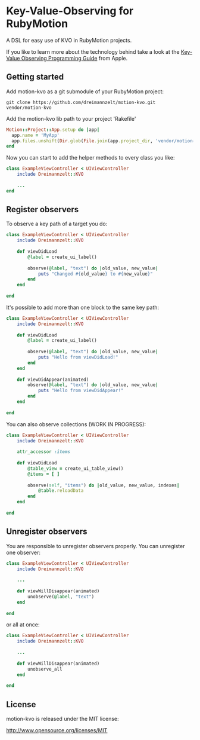 # Key-Value-Observing for RubyMotion

A DSL for easy use of KVO in RubyMotion projects. 

If you like to learn more about the technology behind take a look at the [Key-Value Observing Programming Guide](https://developer.apple.com/library/mac/#documentation/Cocoa/Conceptual/KeyValueObserving/KeyValueObserving.html#//apple_ref/doc/uid/10000177i) from Apple.
	

## Getting started

Add motion-kvo as a git submodule of your RubyMotion project:

    git clone https://github.com/dreimannzelt/motion-kvo.git vendor/motion-kvo

Add the motion-kvo lib path to your project 'Rakefile'

```ruby
Motion::Project::App.setup do |app|
  app.name = 'MyApp'
  app.files.unshift(Dir.glob(File.join(app.project_dir, 'vendor/motion-kvo/lib/**/*.rb')))
end
```
Now you can start to add the helper methods to every class you like:

```ruby
class ExampleViewController < UIViewController
	include Dreimannzelt::KVO
	
	...
end
```

## Register observers

To observe a key path of a target you do:

```ruby
class ExampleViewController < UIViewController
	include Dreimannzelt::KVO
	
	def viewDidLoad
		@label = create_ui_label()
		
		observe(@label, "text") do |old_value, new_value|
			puts "Changed #{old_value} to #{new_value}"
		end
	end
	
end
```

It's possible to add more than one block to the same key path:

```ruby
class ExampleViewController < UIViewController
	include Dreimannzelt::KVO
	
	def viewDidLoad
		@label = create_ui_label()
		
		observe(@label, "text") do |old_value, new_value|
			puts "Hello from viewDidLoad!"
		end		
	end
	
	def viewDidAppear(animated)
		observe(@label, "text") do |old_value, new_value|
			puts "Hello from viewDidAppear!"
		end
	end
	
end
```

You can also observe collections (WORK IN PROGRESS):

```ruby
class ExampleViewController < UIViewController
	include Dreimannzelt::KVO
	
	attr_accessor :items
	
	def viewDidLoad
		@table_view = create_ui_table_view()
		@items = [ ]
		
		observe(self, "items") do |old_value, new_value, indexes|
			@table.reloadData
		end
	end
	
end
```

## Unregister observers

You are responsible to unregister observers properly. You can unregister one observer:

```ruby
class ExampleViewController < UIViewController
	include Dreimannzelt::KVO
	
	...
	
	def viewWillDisappear(animated)
		unobserve(@label, "text")
	end
	
end
```

or all at once:

```ruby
class ExampleViewController < UIViewController
	include Dreimannzelt::KVO
	
	...
	
	def viewWillDisappear(animated)
		unobserve_all
	end
	
end
```

## License

motion-kvo is released under the MIT license:

http://www.opensource.org/licenses/MIT
